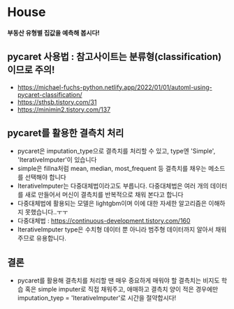 # House
#### 부동산 유형별 집값을 예측해 봅시다!

## pycaret 사용법 : 참고사이트는 분류형(classification)이므로 주의!
- https://michael-fuchs-python.netlify.app/2022/01/01/automl-using-pycaret-classification/
- https://sthsb.tistory.com/31
- https://minimin2.tistory.com/137

## pycaret를 활용한 결측치 처리
- pycaret은 imputation_type으로 결측치를 처리할 수 있고, type엔 'Simple', 'IterativeImputer'이 있습니다
- simple은 fillna처럼 mean, median, most_frequent 등 결측치를 채우는 메소드를 선택해야 합니다
- IterativeImputer는 다중대체법이라고도 부릅니다. 다중대체법은 여러 개의 데이터를 새로 만들어서 머신이 결측치를 반복적으로 채워 본다고 합니다
- 다중대체법에 활용되는 모델은 lightgbm이며 이에 대한 자세한 알고리즘은 이해하지 못했습니다..ㅜㅜ
- 다중대체법 : https://continuous-development.tistory.com/160
- IterativeImputer type은 수치형 데이터 뿐 아니라 범주형 데이터까지 알아서 채워주므로 유용합니다.

## 결론
- pycaret를 활용해 결측치를 처리할 땐 매우 중요하게 매워야 할 결측치는 비지도 학습 혹은 simple imputer로 직접 채워주고, 
  애매하고 결측치 양이 적은 경우에만 imputation_tyep = 'IterativeImputer'로 시간을 절약합시다!
  

